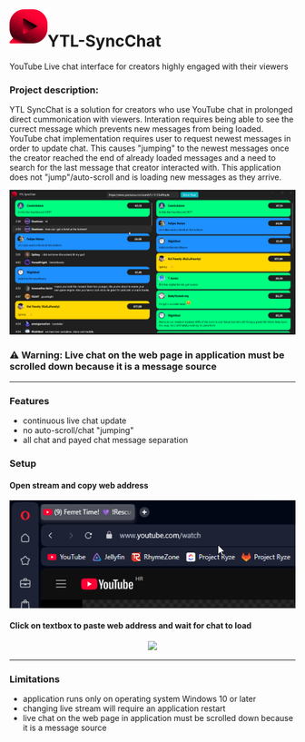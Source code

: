 <img align="left" height="60" src="https://github.com/TheRealHuzy/YTL-SyncChat/blob/main/Assets/YTLSyncChatLogo.png" />

# YTL-SyncChat
YouTube Live chat interface for creators highly engaged with their viewers

### Project description:
YTL SyncChat is a solution for creators who use YouTube chat in prolonged direct cummonication with viewers. Interation requires being able to see the currect message which prevents new messages from being loaded. YouTube chat implementation requires user to request newest messages in order to update chat. This causes "jumping" to the newest messages once the creator reached the end of already loaded messages and a need to search for the last message that creator interacted with. This application does not "jump"/auto-scroll and is loading new messages as they arrive.

<p align="center">
  <img src="https://github.com/TheRealHuzy/YTL-SyncChat/blob/main/Assets/Gif1.gif" />
</p>

### ⚠️ Warning: Live chat on the web page in application must be scrolled down because it is a message source
***

### Features
* continuous live chat update
* no auto-scroll/chat "jumping"
* all chat and payed chat message separation


### Setup
#### Open stream and copy web address
<p align="center">
  <img src="https://github.com/TheRealHuzy/YTL-SyncChat/blob/main/Assets/Gif2.gif" />
</p>

#### Click on textbox to paste web address and wait for chat to load
<p align="center">
  <img src="https://github.com/TheRealHuzy/YTL-SyncChat/blob/main/Assets/Gif3.gif" />
</p>

***

### Limitations
* application runs only on operating system Windows 10 or later
* changing live stream will require an application restart
* live chat on the web page in application must be scrolled down because it is a message source
